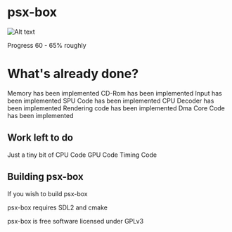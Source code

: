 # psx-box
![Alt text](  http://i.imgur.com/mkp3JJb.jpg "psx-box")

Progress 60 - 65% roughly
 
# What's already done?
 
 Memory has been implemented
 CD-Rom has been implemented 
 Input has been implemented
 SPU Code has been implemented
 CPU Decoder has been implemented
 Rendering code has been implemented
 Dma Core Code has been implemented


## Work left to do

Just a tiny bit of CPU Code
GPU Code
Timing Code



## Building psx-box


If you wish to build psx-box

psx-box requires SDL2 and cmake


psx-box is free software licensed under GPLv3



